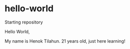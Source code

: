 # hello-world
Starting repository

Hello World,

My name is Henok Tilahun. 21 years old, just here learning! 
